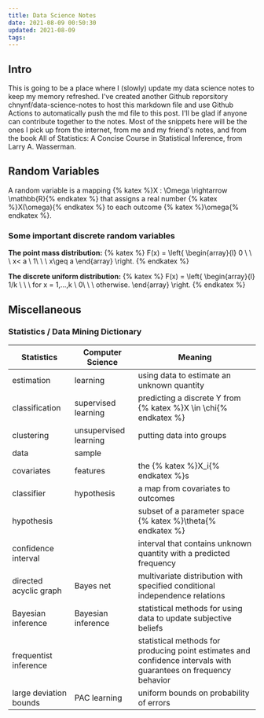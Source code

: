 ```yaml
---
title: Data Science Notes
date: 2021-08-09 00:50:30
updated: 2021-08-09
tags:
---
```


## Intro
This is going to be a place where I (slowly) update my data science notes to keep my memory refreshed. I've created another Github reporsitory chnynf/data-science-notes to host this markdown file and use Github Actions to automatically push the md file to this post. I'll be glad if anyone can contribute together to the notes. Most of the snippets here will be the ones I pick up from the internet, from me and my friend's notes, and from the book All of Statistics: A Concise Course in Statistical Inference, from Larry A. Wasserman.

## Random Variables
A random variable is a mapping {% katex %}X : \Omega \rightarrow \mathbb{R}{% endkatex %} that assigns a real number {% katex %}X(\omega){% endkatex %} to each outcome {% katex %}\omega{% endkatex %}.
### Some important discrete random variables
**The point mass distribution:**
{% katex %}
F(x) = \left\{ \begin{array}{l}
     0 \ \ \ x< a \\
     1\ \ \ x\geq a
 \end{array} \right.
{% endkatex %}

**The discrete uniform distribution:**
{% katex %}
F(x) = \left\{ \begin{array}{l}
     1/k \ \ \ for x = 1,...,k \\
     0\ \ \ otherwise.
 \end{array} \right.
{% endkatex %}



## Miscellaneous
### Statistics / Data Mining Dictionary

| Statistics             | Computer Science      | Meaning                                                                                                          |
| ---------------------- | --------------------- | ---------------------------------------------------------------------------------------------------------------- |
| estimation             | learning              | using data to estimate an unknown quantity                                                                       |
| classification         | supervised learning   | predicting a discrete Y from {% katex %}X \in \chi{% endkatex %}                                                 |
| clustering             | unsupervised learning | putting data into groups                                                                                         |
| data                   | sample                |                                                                                                                  |
| covariates             | features              | the {% katex %}X_i{% endkatex %}s                                                                                |
| classifier             | hypothesis            | a map from covariates to outcomes                                                                                |
| hypothesis             |                       | subset of a parameter space {% katex %}\theta{% endkatex %}                                                      |
| confidence interval    |                       | interval that contains unknown quantity with a predicted frequency                                               |
| directed acyclic graph | Bayes net             | multivariate distribution with specified conditional independence relations                                      |
| Bayesian inference     | Bayesian inference    | statistical methods for using data to update subjective beliefs                                                  |
| frequentist inference  |                       | statistical methods for producing point estimates and confidence intervals with guarantees on frequency behavior |
| large deviation bounds | PAC learning          | uniform bounds on probability of errors                                                                          |
